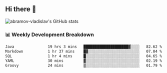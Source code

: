 ## Hi there 👋
![abramov-vladislav's GitHub stats](https://github-readme-stats.vercel.app/api?username=abramov-vladislav&theme=dark&show_icons=true)

### 📊 Weekly Development Breakdown

<!--START_SECTION:waka-->

```txt
Java               19 hrs 3 mins   ████████████████████▓░░░░   82.62 %
Markdown           1 hr 37 mins    █▓░░░░░░░░░░░░░░░░░░░░░░░   07.04 %
SQL                1 hr 4 mins     █░░░░░░░░░░░░░░░░░░░░░░░░   04.65 %
YAML               30 mins         ▓░░░░░░░░░░░░░░░░░░░░░░░░   02.19 %
Groovy             24 mins         ▒░░░░░░░░░░░░░░░░░░░░░░░░   01.79 %
```

<!--END_SECTION:waka-->


